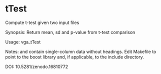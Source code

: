 # tTest

Compute t-test given two input files

Synopsis: Return mean, sd and p-value from t-test comparison

Usage: vga_tTest <file1> <file2>

Notes: <file1> and <file2> contain single-column data without headings. Edit Makefile to point to the boost library and, if applicable, to the include directory.

DOI: 10.5281/zenodo.16810772
